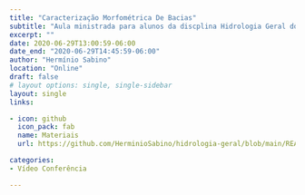 ```yaml
---
title: "Caracterização Morfométrica De Bacias"
subtitle: "Aula ministrada para alunos da discplina Hidrologia Geral do curso de Meteorologia - UFRN"
excerpt: ""
date: 2020-06-29T13:00:59-06:00
date_end: "2020-06-29T14:45:59-06:00"
author: "Hermínio Sabino"
location: "Online"
draft: false
# layout options: single, single-sidebar
layout: single
links:

- icon: github
  icon_pack: fab
  name: Materiais
  url: https://github.com/HerminioSabino/hidrologia-geral/blob/main/README.md

categories:
- Vídeo Conferência

---
```

